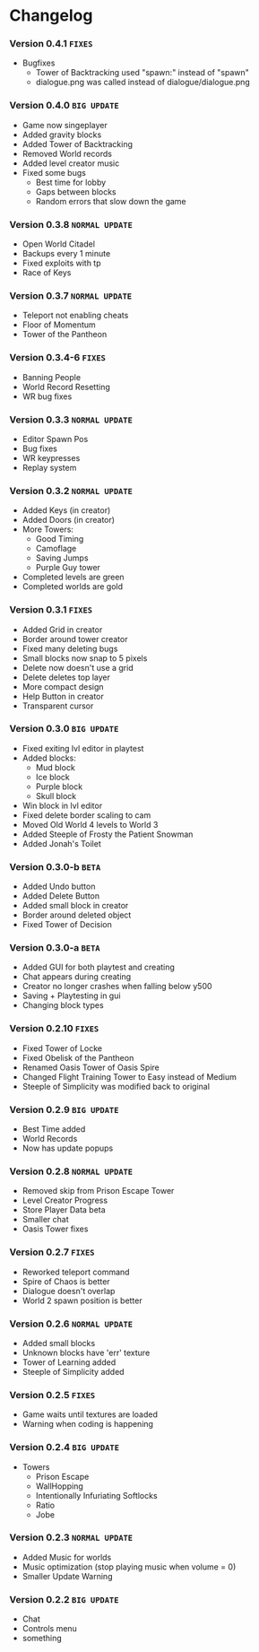 # Changelog
### Version 0.4.1 `FIXES`
- Bugfixes
  - Tower of Backtracking used "spawn:" instead of "spawn"
  - dialogue.png was called instead of dialogue/dialogue.png
### Version 0.4.0 `BIG UPDATE`
- Game now singeplayer
- Added gravity blocks
- Added Tower of Backtracking
- Removed World records
- Added level creator music
- Fixed some bugs
  - Best time for lobby
  - Gaps between blocks
  - Random errors that slow down the game
### Version 0.3.8 `NORMAL UPDATE`
- Open World Citadel
- Backups every 1 minute
- Fixed exploits with tp
- Race of Keys
### Version 0.3.7 `NORMAL UPDATE`
- Teleport not enabling cheats
- Floor of Momentum
- Tower of the Pantheon
### Version 0.3.4-6 `FIXES`
- Banning People
- World Record Resetting
- WR bug fixes
### Version 0.3.3 `NORMAL UPDATE`
- Editor Spawn Pos
- Bug fixes
- WR keypresses
- Replay system
### Version 0.3.2 `NORMAL UPDATE`
- Added Keys (in creator)
- Added Doors (in creator)
- More Towers:
  - Good Timing
  - Camoflage
  - Saving Jumps
  - Purple Guy tower
- Completed levels are green
- Completed worlds are gold
### Version 0.3.1 `FIXES`
- Added Grid in creator
- Border around tower creator
- Fixed many deleting bugs
- Small blocks now snap to 5 pixels
- Delete now doesn't use a grid
- Delete deletes top layer
- More compact design
- Help Button in creator
- Transparent cursor
### Version 0.3.0 `BIG UPDATE`
- Fixed exiting lvl editor in playtest
- Added blocks:
  - Mud block
  - Ice block
  - Purple block
  - Skull block
- Win block in lvl editor
- Fixed delete border scaling to cam
- Moved Old World 4 levels to World 3
- Added Steeple of Frosty the Patient Snowman
- Added Jonah's Toilet
### Version 0.3.0-b `BETA`
- Added Undo button
- Added Delete Button
- Added small block in creator
- Border around deleted object
- Fixed Tower of Decision
### Version 0.3.0-a `BETA`
- Added GUI for both playtest and creating
- Chat appears during creating
- Creator no longer crashes when falling below y500
- Saving + Playtesting in gui
- Changing block types
### Version 0.2.10 `FIXES`
- Fixed Tower of Locke
- Fixed Obelisk of the Pantheon
- Renamed Oasis Tower of Oasis Spire
- Changed Flight Training Tower to Easy instead of Medium
- Steeple of Simplicity was modified back to original
### Version 0.2.9 `BIG UPDATE`
- Best Time added
- World Records
- Now has update popups
### Version 0.2.8 `NORMAL UPDATE`
- Removed skip from Prison Escape Tower
- Level Creator Progress
- Store Player Data beta
- Smaller chat
- Oasis Tower fixes
### Version 0.2.7 `FIXES`
- Reworked teleport command
- Spire of Chaos is better
- Dialogue doesn't overlap
- World 2 spawn position is better
### Version 0.2.6 `NORMAL UPDATE`
- Added small blocks
- Unknown blocks have 'err' texture
- Tower of Learning added
- Steeple of Simplicity added
### Version 0.2.5 `FIXES`
- Game waits until textures are loaded
- Warning when coding is happening
### Version 0.2.4 `BIG UPDATE`
- Towers
  - Prison Escape
  - WallHopping
  - Intentionally Infuriating Softlocks
  - Ratio
  - Jobe
### Version 0.2.3 `NORMAL UPDATE`
- Added Music for worlds
- Music optimization (stop playing music when volume = 0)
- Smaller Update Warning
### Version 0.2.2 `BIG UPDATE`
- Chat
- Controls menu
- something